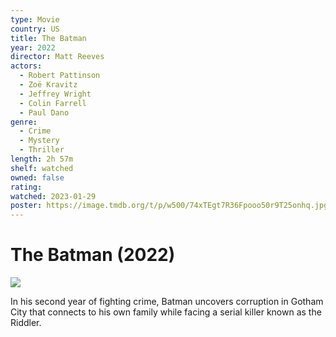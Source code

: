 ```yaml
---
type: Movie
country: US
title: The Batman
year: 2022
director: Matt Reeves
actors:
  - Robert Pattinson
  - Zoë Kravitz
  - Jeffrey Wright
  - Colin Farrell
  - Paul Dano
genre:
  - Crime
  - Mystery
  - Thriller
length: 2h 57m
shelf: watched
owned: false
rating:
watched: 2023-01-29
poster: https://image.tmdb.org/t/p/w500/74xTEgt7R36Fpooo50r9T25onhq.jpg
---
```


# The Batman (2022)

![](https://image.tmdb.org/t/p/w500/74xTEgt7R36Fpooo50r9T25onhq.jpg)

In his second year of fighting crime, Batman uncovers corruption in Gotham City that connects to his own family while facing a serial killer known as the Riddler.